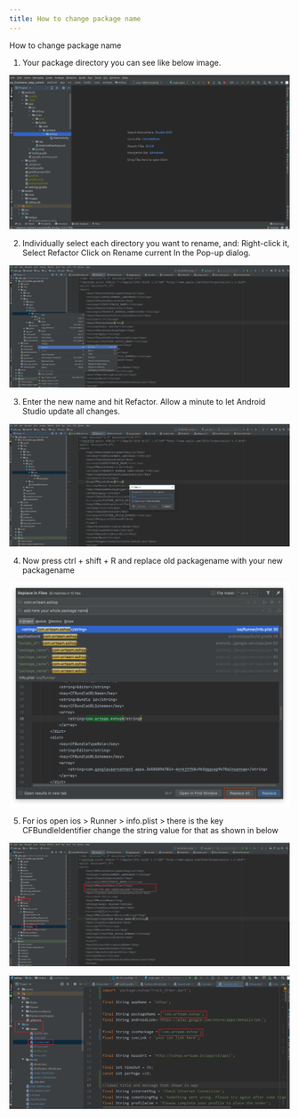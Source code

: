 ```yaml
---
title: How to change package name
---
```


How to change package name

1. Your package directory you can see like below image.

![eShop](/img/packagename_2.png)

2. Individually select each directory you want to rename, and: Right-click it, Select Refactor Click on Rename current In the Pop-up dialog.

![eShop](/img/packagename_3.png)

3. Enter the new name and hit Refactor. Allow a minute to let Android Studio update all changes.

![eShop](/img/packagename_4.png)

4. Now press ctrl + shift + R and replace old packagename with your new packagename

![eShop](/img/packagename_5.png)

5. For ios open ios > Runner > info.plist > there is the key CFBundleIdentifier change the string value for that as shown in below

![eShop](/img/packagename_6.png)

![eShop](/img/packagename_7.png) 
